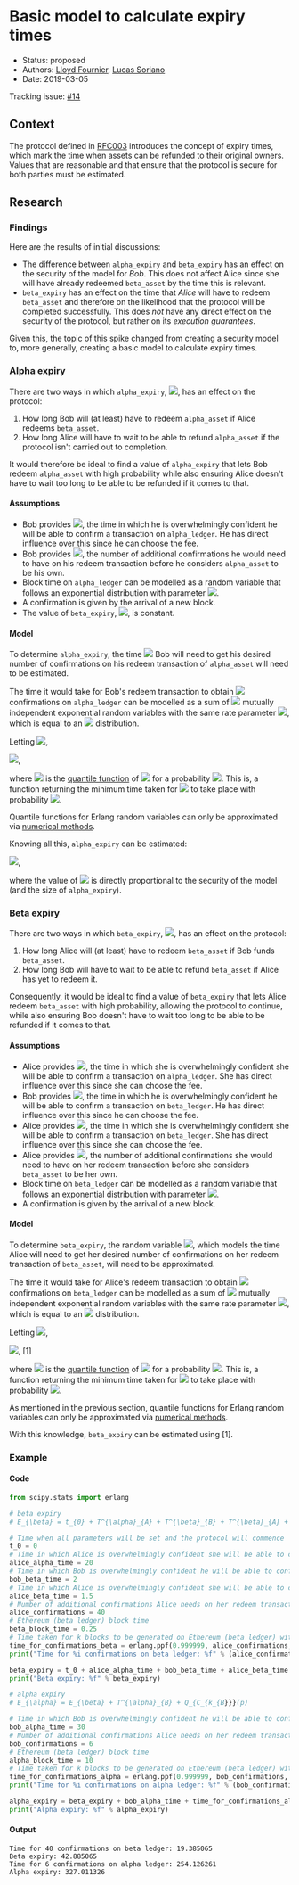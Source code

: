 # Basic model to calculate expiry times

* Status: proposed
* Authors: [Lloyd Fournier](@LLFourn), [Lucas Soriano](@luckysori)
* Date: 2019-03-05

Tracking issue: [#14](https://github.com/comit-network/RFCs/issues/14)

## Context

The protocol defined in [RFC003](https://github.com/comit-network/RFCs/blob/master/RFC-003-SWAP-basic.md) introduces the concept of expiry times, which mark the time when assets can be refunded to their original owners. Values that are reasonable and that ensure that the protocol is secure for both parties must be estimated.

## Research

### Findings

Here are the results of initial discussions:

- The difference between `alpha_expiry` and `beta_expiry` has an effect on the security of the model for *Bob*. This does not affect Alice since she will have already redeemed `beta_asset` by the time this is relevant.
- `beta_expiry` has an effect on the time that *Alice* will have to redeem `beta_asset` and therefore on the likelihood that the protocol will be completed successfully. This does _not_ have any direct effect on the security of the protocol, but rather on its *execution guarantees*.

Given this, the topic of this spike changed from creating a security model to, more generally, creating a basic model to calculate expiry times.

### Alpha expiry

There are two ways in which `alpha_expiry`, <img src="https://latex.codecogs.com/gif.latex?E_{\alpha}"/>, has an effect on the protocol:

1. How long Bob will (at least) have to redeem `alpha_asset` if Alice redeems `beta_asset`.
2. How long Alice will have to wait to be able to refund `alpha_asset` if the protocol isn't carried out to completion.

It would therefore be ideal to find a value of `alpha_expiry` that lets Bob redeem `alpha_asset` with high probability while also ensuring Alice doesn't have to wait too long to be able to be refunded if it comes to that.

#### Assumptions

- Bob provides <img src="https://latex.codecogs.com/gif.latex?T_{\alpha}"/>, the time in which he is overwhelmingly confident he will be able to confirm a transaction on `alpha_ledger`. He has direct influence over this since he can choose the fee.
- Bob provides <img src="https://latex.codecogs.com/gif.latex?k"/>, the number of additional confirmations he would need to have on his redeem transaction before he considers `alpha_asset` to be his own.
- Block time on `alpha_ledger` can be modelled as a random variable that follows an exponential distribution with parameter <img src="https://latex.codecogs.com/gif.latex?\lambda"/>.
- A confirmation is given by the arrival of a new block.
- The value of `beta_expiry`, <img src="https://latex.codecogs.com/gif.latex?E_{\beta}"/>, is constant.

#### Model

To determine `alpha_expiry`, the time <img src="https://latex.codecogs.com/gif.latex?\Delta_{R}"/> Bob will need to get his desired number of confirmations on his redeem transaction of `alpha_asset` will need to be estimated.

The time it would take for Bob's redeem transaction to obtain <img src="https://latex.codecogs.com/gif.latex?k"/> confirmations on `alpha_ledger` can be modelled as a sum of <img src="https://latex.codecogs.com/gif.latex?k"/> mutually independent exponential random variables with the same rate parameter <img src="https://latex.codecogs.com/gif.latex?\lambda"/>, which is equal to an <img src="https://latex.codecogs.com/gif.latex?\textrm{Erlang}(k,\lambda)"/> distribution.

Letting <img src="https://latex.codecogs.com/gif.latex?C_{k}\sim\textrm{Erlang}(k,\lambda)"/>,

<img src="https://latex.codecogs.com/gif.latex?\Delta_{R}=T_{\alpha}&plus;Q_{C_{k}}(p)"/>,

where <img src="https://latex.codecogs.com/gif.latex?Q_{C_{k}}(p)"/> is the [quantile function](https://en.wikipedia.org/wiki/Quantile_function) of <img src="https://latex.codecogs.com/gif.latex?C_{k}"/> for a probability <img src="https://latex.codecogs.com/gif.latex?p"/>. This is, a function returning the minimum time taken for <img src="https://latex.codecogs.com/gif.latex?C_{k}"/> to take place with probability <img src="https://latex.codecogs.com/gif.latex?p"/>.

Quantile functions for Erlang random variables can only be approximated via [numerical methods](https://docs.scipy.org/doc/scipy-0.16.1/reference/generated/scipy.stats.erlang.html).

Knowing all this, `alpha_expiry` can be estimated:

<img src="https://latex.codecogs.com/gif.latex?E_{\alpha}=E_{\beta}&plus;T_{\alpha}&plus;Q_{C_{k}}(p)"/>,

where the value of <img src="https://latex.codecogs.com/gif.latex?p"/> is directly proportional to the security of the model (and the size of `alpha_expiry`).

### Beta expiry

There are two ways in which `beta_expiry`, <img src="https://latex.codecogs.com/gif.latex?E_{\beta}"/>, has an effect on the protocol:

1. How long Alice will (at least) have to redeem `beta_asset` if Bob funds `beta_asset`.
2. How long Bob will have to wait to be able to refund `beta_asset` if Alice has yet to redeem it.

Consequently, it would be ideal to find a value of `beta_expiry` that lets Alice redeem `beta_asset` with high probability, allowing the protocol to continue, while also ensuring Bob doesn't have to wait too long to be able to be refunded if it comes to that.

#### Assumptions

- Alice provides <img src="https://latex.codecogs.com/gif.latex?T^{\alpha}_{A}"/>, the time in which she is overwhelmingly confident she will be able to confirm a transaction on `alpha_ledger`. She has direct influence over this since she can choose the fee.
- Bob provides <img src="https://latex.codecogs.com/gif.latex?T^{\beta}_{B}"/>, the time in which he is overwhelmingly confident he will be able to confirm a transaction on `beta_ledger`. He has direct influence over this since he can choose the fee.
- Alice provides <img src="https://latex.codecogs.com/gif.latex?T^{\beta}_{A}"/>, the time in which she is overwhelmingly confident she will be able to confirm a transaction on `beta_ledger`. She has direct influence over this since she can choose the fee.
- Alice provides <img src="https://latex.codecogs.com/gif.latex?k"/>, the number of additional confirmations she would need to have on her redeem transaction before she considers `beta_asset` to be her own.
- Block time on `beta_ledger` can be modelled as a random variable that follows an exponential distribution with parameter <img src="https://latex.codecogs.com/gif.latex?\lambda"/>.
- A confirmation is given by the arrival of a new block.

#### Model

To determine `beta_expiry`, the random variable <img src="https://latex.codecogs.com/gif.latex?R_{\beta}"/>, which models the time Alice will need to get her desired number of confirmations on her redeem transaction of `beta_asset`, will need to be approximated.

The time it would take for Alice's redeem transaction to obtain <img src="https://latex.codecogs.com/gif.latex?k"/> confirmations on `beta_ledger` can be modelled as a sum of <img src="https://latex.codecogs.com/gif.latex?k"/> mutually independent exponential random variables with the same rate parameter <img src="https://latex.codecogs.com/gif.latex?\lamda"/>, which is equal to an <img src="https://latex.codecogs.com/gif.latex?\textrm{Erlang}(k,\lambda)"/> distribution.

Letting <img src="https://latex.codecogs.com/gif.latex?C_{k}\sim\textrm{Erlang}(k,\lambda)"/>,

<img src="https://latex.codecogs.com/gif.latex?E_{\beta}=t_{0}&plus;T^{\alpha}_{A}&plus;T^{\beta}_{B}&plus;T^{\beta}_{A}&plus;Q_{C_{k}}(p)"/>, [1]

where <img src="https://latex.codecogs.com/gif.latex?Q_{C_{k}}(p)"/> is the [quantile function](https://en.wikipedia.org/wiki/Quantile_function) of <img src="https://latex.codecogs.com/gif.latex?C_{k}"/> for a probability <img src="https://latex.codecogs.com/gif.latex?p"/>. This is, a function returning the minimum time taken for <img src="https://latex.codecogs.com/gif.latex?C_{k}"/> to take place with probability <img src="https://latex.codecogs.com/gif.latex?p"/>.

As mentioned in the previous section, quantile functions for Erlang random variables can only be approximated via [numerical methods](https://docs.scipy.org/doc/scipy-0.16.1/reference/generated/scipy.stats.erlang.html).


With this knowledge, `beta_expiry` can be estimated using [1].

### Example

#### Code

```python
from scipy.stats import erlang

# beta expiry
# E_{\beta} = t_{0} + T^{\alpha}_{A} + T^{\beta}_{B} + T^{\beta}_{A} + Q_{C_{k}}(p)

# Time when all parameters will be set and the protocol will commence
t_0 = 0
# Time in which Alice is overwhelmingly confident she will be able to confirm a Bitcoin (alpha ledger) transaction
alice_alpha_time = 20
# Time in which Bob is overwhelmingly confident he will be able to confirm an Ethereum (beta ledger) transaction
bob_beta_time = 2
# Time in which Alice is overwhelmingly confident she will be able to confirm an Ethereum (beta ledger) transaction
alice_beta_time = 1.5
# Number of additional confirmations Alice needs on her redeem transaction of beta_asset
alice_confirmations = 40
# Ethereum (beta ledger) block time
beta_block_time = 0.25
# Time taken for k blocks to be generated on Ethereum (beta ledger) with probability 0.95
time_for_confirmations_beta = erlang.ppf(0.999999, alice_confirmations, 0, beta_block_time)
print("Time for %i confirmations on beta ledger: %f" % (alice_confirmations, time_for_confirmations_beta))

beta_expiry = t_0 + alice_alpha_time + bob_beta_time + alice_beta_time + time_for_confirmations_beta
print("Beta expiry: %f" % beta_expiry)

# alpha expiry
# E_{\alpha} = E_{\beta} + T^{\alpha}_{B} + Q_{C_{k_{B}}}(p)

# Time in which Bob is overwhelmingly confident he will be able to confirm a Bitcoin (alpha ledger) transaction
bob_alpha_time = 30
# Number of additional confirmations Alice needs on her redeem transaction of beta_asset
bob_confirmations = 6
# Ethereum (beta ledger) block time
alpha_block_time = 10
# Time taken for k blocks to be generated on Ethereum (beta ledger) with probability 0.95
time_for_confirmations_alpha = erlang.ppf(0.999999, bob_confirmations, 0, alpha_block_time)
print("Time for %i confirmations on alpha ledger: %f" % (bob_confirmations, time_for_confirmations_alpha))

alpha_expiry = beta_expiry + bob_alpha_time + time_for_confirmations_alpha
print("Alpha expiry: %f" % alpha_expiry)
```

#### Output

```
Time for 40 confirmations on beta ledger: 19.385065
Beta expiry: 42.885065
Time for 6 confirmations on alpha ledger: 254.126261
Alpha expiry: 327.011326
```

